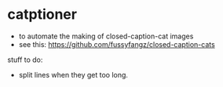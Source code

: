 # catptioner
- to automate the making of closed-caption-cat images
- see this: https://github.com/fussyfangz/closed-caption-cats

stuff to do:
- split lines when they get too long.
